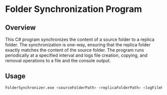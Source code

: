 # Folder Synchronization Program

## Overview

This C# program synchronizes the content of a source folder to a replica folder. The synchronization is one-way, ensuring that the replica folder exactly matches the content of the source folder. The program runs periodically at a specified interval and logs file creation, copying, and removal operations to a file and the console output.

## Usage

```bash
FolderSynchronizer.exe <sourceFolderPath> <replicaFolderPath> <logFilePath> <syncIntervalInSeconds>
